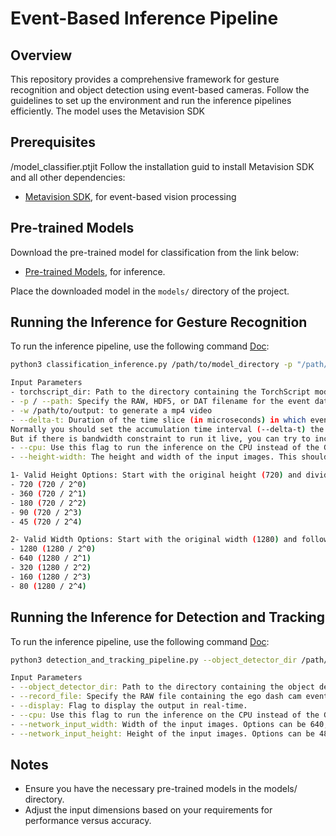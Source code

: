 # Event-Based Inference Pipeline

## Overview

This repository provides a comprehensive framework for gesture recognition and object detection using event-based cameras. Follow the guidelines to set up the environment and run the inference pipelines efficiently. The model uses the Metavision SDK


## Prerequisites
/model_classifier.ptjit
Follow the installation guid to install Metavision SDK and all other dependencies:
- [Metavision SDK](https://docs.prophesee.ai/stable/installation/index.html), for event-based vision processing

## Pre-trained Models

Download the pre-trained model for classification from the link below:

- [Pre-trained Models](https://docs.prophesee.ai/stable/guides/pre-trained_models.html?highlight=mobilenetv2_chifoumi%20zip), for inference.

Place the downloaded model in the `models/` directory of the project.

## Running the Inference for Gesture Recognition

To run the inference pipeline, use the following command [Doc](https://docs.prophesee.ai/stable/samples/modules/ml/classification_inference.html#chapter-samples-ml-classification-inference):

```bash
python3 classification_inference.py /path/to/model_directory -p "/path/to/event_data.raw" --delta-t 10000 --cpu --height-width 720 1280

Input Parameters
- torchscript_dir: Path to the directory containing the TorchScript model and its JSON description.
- -p / --path: Specify the RAW, HDF5, or DAT filename for the event data. Leave this blank to use a camera.
- -w /path/to/output: to generate a mp4 video
- --delta-t: Duration of the time slice (in microseconds) in which events are accumulated to compute features. 
Normally you should set the accumulation time interval (--delta-t) the same value as the one during the training. 
But if there is bandwidth constraint to run it live, you can try to increase the value accordingly, at a potential loss of accuracy.
- --cpu: Use this flag to run the inference on the CPU instead of the GPU.
- --height-width: The height and width of the input images. This should be provided as two integers. The dimensions must be negative powers of two relative to the original input size captured (720/1280).

1- Valid Height Options: Start with the original height (720) and divide by 2𝑛 (where 𝑛 is a non-negative integer) until the value is no longer positive:
- 720 (720 / 2^0)
- 360 (720 / 2^1)
- 180 (720 / 2^2)
- 90 (720 / 2^3)
- 45 (720 / 2^4)

2- Valid Width Options: Start with the original width (1280) and follow the same division:
- 1280 (1280 / 2^0)
- 640 (1280 / 2^1)
- 320 (1280 / 2^2)
- 160 (1280 / 2^3)
- 80 (1280 / 2^4)   
```

## Running the Inference for Detection and Tracking

To run the inference pipeline, use the following command [Doc](https://docs.prophesee.ai/stable/samples/modules/ml/detection_and_tracking_inference_py.html#chapter-samples-ml-detection-and-tracking-inference-python):

```bash
python3 detection_and_tracking_pipeline.py --object_detector_dir /path/to/model_directory --record_file "/path/to/event_data.raw/driving_sample.raw" --display --cpu --network_input_width 640 --network_input_height 480

Input Parameters
- --object_detector_dir: Path to the directory containing the object detection model.
- --record_file: Specify the RAW file containing the ego dash cam event data.
- --display: Flag to display the output in real-time.
- --cpu: Use this flag to run the inference on the CPU instead of the GPU.
- --network_input_width: Width of the input images. Options can be 640, 320, 160, or 80.
- --network_input_height: Height of the input images. Options can be 480, 240, 120, or 60.
```

## Notes
- Ensure you have the necessary pre-trained models in the models/ directory.
- Adjust the input dimensions based on your requirements for performance versus accuracy.
